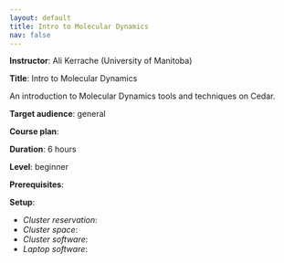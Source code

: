 ```yaml
---
layout: default
title: Intro to Molecular Dynamics
nav: false
---
```


**Instructor**: Ali Kerrache (University of Manitoba)

**Title**: Intro to Molecular Dynamics

An introduction to Molecular Dynamics tools and techniques on Cedar.

**Target audience**: general

**Course plan**:

**Duration**: 6 hours

**Level**: beginner

**Prerequisites**:

**Setup**:
- *Cluster reservation*:
- *Cluster space*:
- *Cluster software*:
- *Laptop software*:

